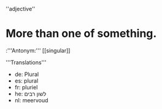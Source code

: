 ''adjective''

# More than one of something.
:'''Antonym:''' [[singular]]

'''Translations'''
* de: Plural
* es: plural
* fr: pluriel
* he: לשון רבים
* nl: meervoud